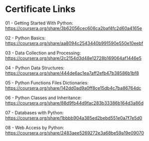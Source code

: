 # Certificate Links

01 - Getting Started With Python: https://coursera.org/share/3b62056cec608ca2baf4fc2d60a4165e

02 - Python Basics: https://coursera.org/share/aa8094c2543440b991590e550e10eebf

03 - Data Collection and Processing: https://coursera.org/share/2c2154d3d48e12728b169064af1446e5

04 - Python Data Structures: https://coursera.org/share/444de6ac1ea7aff2efb47b38586b1bf8

05 - Python Functions Files Dictionaries: https://coursera.org/share/142dd0ad9a0ff8ce15db4c7ba86764dc

06 - Python Classes and Inheritance: https://coursera.org/share/88d9fb44d9fac283b33386b164d3a86d

07 - Databases with Python: https://coursera.org/share/1bbbb904a385ed2bebd551e0a7f7e5d0

08 - Web Access by Python: https://coursera.org/share/2483aee5269272e3a68be59a19e09070